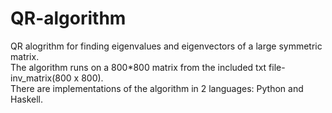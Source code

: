 # QR-algorithm
QR alogrithm for finding eigenvalues and eigenvectors of a large symmetric matrix.<br/>
The algorithm runs on a 800*800 matrix from the included txt file-inv_matrix(800 x 800).<br/>
There are implementations of the algorithm in 2 languages: Python and Haskell.<br/>
